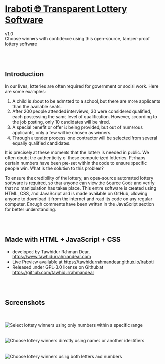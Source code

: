 # [Iraboti 🌐 Transparent Lottery Software](https://tawhidurrahmandear.github.io/iraboti) <br>
v1.0  <br>
Choose winners with confidence using this open-source, tamper-proof lottery software

<br><br>

## Introduction
In our lives, lotteries are often required for government or social work. Here are some examples:

1. A child is about to be admitted to a school, but there are more applicants than the available seats.
2. After 200 people attended interviews, 30 were considered qualified, each possessing the same level of qualification. However, according to the job posting, only 10 candidates will be hired.
3. A special benefit or offer is being provided, but out of numerous applicants, only a few will be chosen as winners.
4. Through a tender process, one contractor will be selected from several equally qualified candidates.

It is precisely at these moments that the lottery is needed in public. We often doubt the authenticity of these computerized lotteries. Perhaps certain numbers have been pre-set within the code to ensure specific people win. What is the solution to this problem?

To ensure the credibility of the lottery, an open-source automated lottery software is required, so that anyone can view the Source Code and verify that no manipulation has taken place. This entire software is created using HTML, CSS, and JavaScript and is made available on GitHub, allowing anyone to download it from the internet and read its code on any regular computer. Enough comments have been written in the JavaScript section for better understanding.

<br><br>

## Made with HTML + JavaScript + CSS <br>
* developed by Tawhidur Rahman Dear, https://www.tawhidurrahmandear.com <br>
* Live Preview available at https://tawhidurrahmandear.github.io/iraboti <br>
* Released under GPL-3.0 license on Github at https://github.com/tawhidurrahmandear

<br><br>

## Screenshots
<br><br>
![Select lottery winners using only numbers within a specific range](https://raw.githubusercontent.com/tawhidurrahmandear/iraboti/refs/heads/main/iraboti1.png)
<br><br><br>
![Choose lottery winners directly using names or another identifiers](https://raw.githubusercontent.com/tawhidurrahmandear/iraboti/refs/heads/main/iraboti2.png)
<br><br><br>
![Choose lottery winners using both letters and numbers](https://raw.githubusercontent.com/tawhidurrahmandear/iraboti/refs/heads/main/iraboti3.png)
